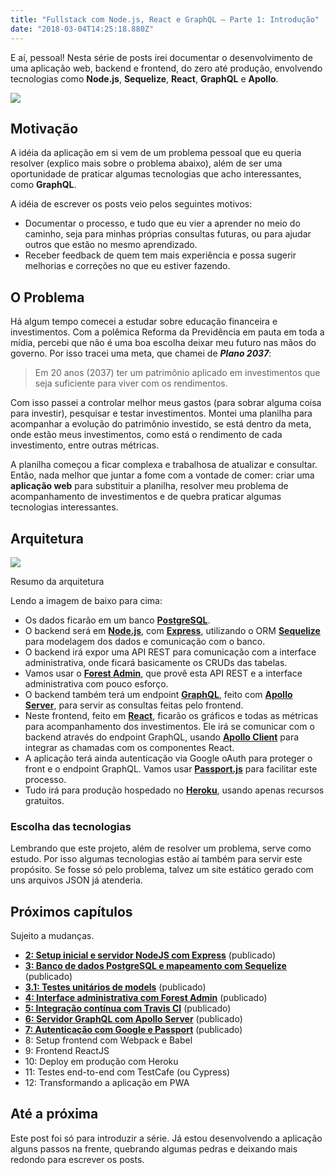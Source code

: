 ```yaml
---
title: "Fullstack com Node.js, React e GraphQL — Parte 1: Introdução"
date: "2018-03-04T14:25:18.880Z"
---
```

E aí, pessoal! Nesta série de posts irei documentar o desenvolvimento de uma aplicação web, backend e frontend, do zero até produção, envolvendo tecnologias como **Node.js**, **Sequelize**, **React**, **GraphQL** e **Apollo**.

![](/1_tdnJ3a6gvjh7T27n2sdPFw.png)

## Motivação

A idéia da aplicação em si vem de um problema pessoal que eu queria resolver (explico mais sobre o problema abaixo), além de ser uma oportunidade de praticar algumas tecnologias que acho interessantes, como **GraphQL**.

A idéia de escrever os posts veio pelos seguintes motivos:

*   Documentar o processo, e tudo que eu vier a aprender no meio do caminho, seja para minhas próprias consultas futuras, ou para ajudar outros que estão no mesmo aprendizado.
*   Receber feedback de quem tem mais experiência e possa sugerir melhorias e correções no que eu estiver fazendo.

## O Problema

Há algum tempo comecei a estudar sobre educação financeira e investimentos. Com a polêmica Reforma da Previdência em pauta em toda a mídia, percebi que não é uma boa escolha deixar meu futuro nas mãos do governo. Por isso tracei uma meta, que chamei de **_Plano 2037_**:

> Em 20 anos (2037) ter um patrimônio aplicado em investimentos que seja suficiente para viver com os rendimentos.

Com isso passei a controlar melhor meus gastos (para sobrar alguma coisa para investir), pesquisar e testar investimentos. Montei uma planilha para acompanhar a evolução do patrimônio investido, se está dentro da meta, onde estão meus investimentos, como está o rendimento de cada investimento, entre outras métricas.

A planilha começou a ficar complexa e trabalhosa de atualizar e consultar. Então, nada melhor que juntar a fome com a vontade de comer: criar uma **aplicação web** para substituir a planilha, resolver meu problema de acompanhamento de investimentos e de quebra praticar algumas tecnologias interessantes.

## Arquitetura

![](/1_a57VA9JPX1D_VAPYg0zO1A.png)

Resumo da arquitetura

Lendo a imagem de baixo para cima:

*   Os dados ficarão em um banco [**PostgreSQL**](https://www.postgresql.org/).
*   O backend será em [**Node.js**](https://nodejs.org/), com [**Express**](https://expressjs.com/), utilizando o ORM [**Sequelize**](http://docs.sequelizejs.com/) para modelagem dos dados e comunicação com o banco.
*   O backend irá expor uma API REST para comunicação com a interface administrativa, onde ficará basicamente os CRUDs das tabelas.
*   Vamos usar o [**Forest Admin**](https://www.forestadmin.com/), que provê esta API REST e a interface administrativa com pouco esforço.
*   O backend também terá um endpoint [**GraphQL**](http://graphql.org/), feito com [**Apollo Server**](https://www.apollographql.com/docs/apollo-server/), para servir as consultas feitas pelo frontend.
*   Neste frontend, feito em [**React**](https://reactjs.org/), ficarão os gráficos e todas as métricas para acompanhamento dos investimentos. Ele irá se comunicar com o backend através do endpoint GraphQL, usando [**Apollo Client**](https://www.apollographql.com/client/) para integrar as chamadas com os componentes React.
*   A aplicação terá ainda autenticação via Google oAuth para proteger o front e o endpoint GraphQL. Vamos usar [**Passport.js**](http://www.passportjs.org/) para facilitar este processo.
*   Tudo irá para produção hospedado no [**Heroku**](https://heroku.com), usando apenas recursos gratuitos.

### Escolha das tecnologias

Lembrando que este projeto, além de resolver um problema, serve como estudo. Por isso algumas tecnologias estão aí também para servir este propósito. Se fosse só pelo problema, talvez um site estático gerado com uns arquivos JSON já atenderia.

## Próximos capítulos

Sujeito a mudanças.

*   [**2: Setup inicial e servidor NodeJS com Express**](../fullstack-node-react-graphql-express-b551b1a25ef3) (publicado)
*   [**3: Banco de dados PostgreSQL e mapeamento com Sequelize**](../fullstack-node-react-graphql-postgresql-sequelize-11e646979b27) (publicado)
*   [**3.1: Testes unitários de models**](../fullstack-node-react-graphql-testes-mocha-chai-eb5646e5b929) (publicado)
*   [**4: Interface administrativa com Forest Admin**](../fullstack-node-react-forest-admin-e3b07c142f9a) (publicado)
*   [**5: Integração contínua com Travis CI**](../fullstack-node-react-travis-ci-2caaee9ccbb5) (publicado)
*   [**6: Servidor GraphQL com Apollo Server**](../fullstack-node-react-graphql-apollo-1a0559e0fc51) (publicado)
*   [**7: Autenticação com Google e Passport**](../fullstack-node-react-graphql-autenticacao-passport) (publicado)
*   8: Setup frontend com Webpack e Babel
*   9: Frontend ReactJS
*   10: Deploy em produção com Heroku
*   11: Testes end-to-end com TestCafe (ou Cypress)
*   12: Transformando a aplicação em PWA

## Até a próxima

Este post foi só para introduzir a série. Já estou desenvolvendo a aplicação alguns passos na frente, quebrando algumas pedras e deixando mais redondo para escrever os posts.